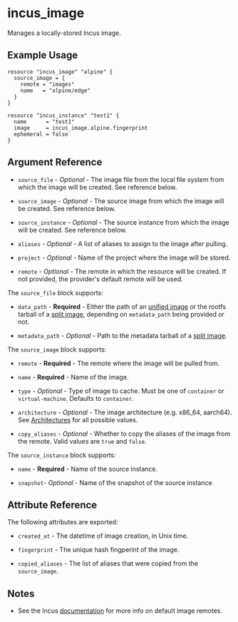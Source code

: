 # incus_image

Manages a locally-stored Incus image.

## Example Usage

```hcl
resource "incus_image" "alpine" {
  source_image = {
    remote = "images"
    name   = "alpine/edge"
  }
}

resource "incus_instance" "test1" {
  name      = "test1"
  image     = incus_image.alpine.fingerprint
  ephemeral = false
}
```

## Argument Reference

* `source_file` - *Optional* - The image file from the local file system from which the image will be created. See reference below.

* `source_image` - *Optional* - The source image from which the image will be created. See reference below.

* `source_instance` - *Optional* - The source instance from which the image will be created. See reference below.

* `aliases` - *Optional* - A list of aliases to assign to the image after
  pulling.

* `project` - *Optional* - Name of the project where the image will be stored.

* `remote` - *Optional* - The remote in which the resource will be created. If
  not provided, the provider's default remote will be used.

The `source_file` block supports:

* `data_path` - **Required** - Either the path of an [unified image](https://linuxcontainers.org/incus/docs/main/reference/image_format/#image-format-unified)
  or the rootfs tarball of a [split image](https://linuxcontainers.org/incus/docs/main/reference/image_format/#image-format-split), depending on
  `metadata_path` being provided or not.

* `metadata_path` - *Optional* - Path to the metadata tarball of a [split image](https://linuxcontainers.org/incus/docs/main/reference/image_format/#image-format-split).

The `source_image` block supports:

* `remote` - **Required** - The remote where the image will be pulled from.

* `name` - **Required** - Name of the image.

* `type` - *Optional* - Type of image to cache. Must be one of `container` or
  `virtual-machine`. Defaults to `container`.

* `architecture` - *Optional* - The image architecture (e.g. x86_64, aarch64). See [Architectures](https://linuxcontainers.org/incus/docs/main/architectures/) for all possible values.

* `copy_aliases` - *Optional* - Whether to copy the aliases of the image from
  the remote. Valid values are `true` and `false`.

The `source_instance` block supports:

* `name` - **Required** - Name of the source instance.

* `snapshot`- *Optional* - Name of the snapshot of the source instance

## Attribute Reference

The following attributes are exported:

* `created_at` - The datetime of image creation, in Unix time.

* `fingerprint` - The unique hash fingperint of the image.

* `copied_aliases` - The list of aliases that were copied from the
  `source_image`.

## Notes

* See the Incus [documentation](https://linuxcontainers.org/incus/docs/main/howto/images_remote) for more info on default image remotes.

